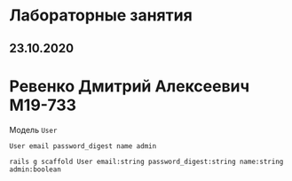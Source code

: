 # Лабораторные занятия

## 23.10.2020

<h1>Ревенко Дмитрий Алексеевич М19-733</h1>

Модель `User`

~~~~
User email password_digest name admin
~~~~

~~~~
rails g scaffold User email:string password_digest:string name:string admin:boolean
~~~~
